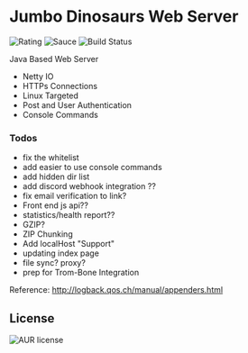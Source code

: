 # Jumbo Dinosaurs Web Server
![Rating](https://img.shields.io/badge/Rating-8%2F10-Green)
![Sauce](https://img.shields.io/badge/100%25-Spaghetti%20Code-orange)
![Build Status](https://img.shields.io/badge/Build-Passing-green)

Java Based Web Server

- Netty IO
- HTTPs Connections
- Linux Targeted
- Post and User Authentication
- Console Commands

### Todos

- fix the whitelist
- add easier to use console commands
- add hidden dir list
- add discord webhook integration ??
- fix email verification to link?
- Front end js api??
- statistics/health report??
- GZIP?
- ZIP Chunking
- Add localHost "Support"
- updating index page
- file sync? proxy?
- prep for Trom-Bone Integration



Reference:
http://logback.qos.ch/manual/appenders.html



License
----
![AUR license](https://img.shields.io/badge/License-MIT-blue)
